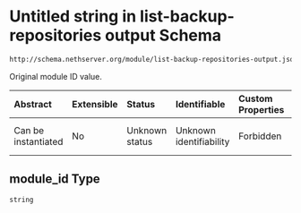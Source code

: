 # Untitled string in list-backup-repositories output Schema

```txt
http://schema.nethserver.org/module/list-backup-repositories-output.json#/items/properties/module_id
```

Original module ID value.

| Abstract            | Extensible | Status         | Identifiable            | Custom Properties | Additional Properties | Access Restrictions | Defined In                                                                                                   |
| :------------------ | :--------- | :------------- | :---------------------- | :---------------- | :-------------------- | :------------------ | :----------------------------------------------------------------------------------------------------------- |
| Can be instantiated | No         | Unknown status | Unknown identifiability | Forbidden         | Allowed               | none                | [list-backup-repositories-output.json\*](module/list-backup-repositories-output.json "open original schema") |

## module\_id Type

`string`
